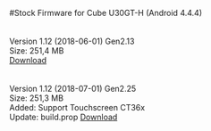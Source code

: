 #Stock Firmware for Cube U30GT-H
(Android 4.4.4)
<br><br><br>
Version 1.12 (2018-06-01) Gen2.13<br>
Size: 251,4 MB<br>
<a href="https://yadi.sk/d/ZfUV6-Ny3RDomf" target="_blank">Download</a>
<br><br><br>
Version 1.12 (2018-07-01) Gen2.25<br>
Size: 251,3 MB<br>
Added: Support Touchscreen CT36x<br>
Update: build.prop
<a href="https://yadi.sk/d/Cf9-ijvz3RFMLL" target="_blank">Download</a>
